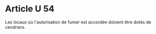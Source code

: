 # Article U 54

Les locaux où l'autorisation de fumer est accordée doivent être dotés de cendriers.
